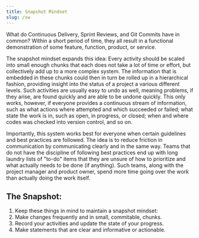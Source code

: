 ```yaml
---
title: Snapshot Mindset
slug: /sw
---
```


What do Continuous Delivery, Sprint Reviews, and Git Commits have in common? Within a short period of time, they all result in a functional demonstration of some feature, function, product, or service.

The snapshot mindset expands this idea: Every activity should be scaled into small enough chunks that each does not take a lot of time or effort, but collectively add up to a more complex system. The information that is embedded in these chunks could then in turn be rolled up in a hierarchical fashion, providing insight into the status of a project a various different levels. Such activities are usually easy to undo as well, meaning problems, if they arise, are found quickly and are able to be undone quickly.
This only works, however, if everyone provides a continuous stream of information, such as what actions where attempted and which succeeded or failed; what state the work is in, such as open, in progress, or closed; when and where codes was checked into version control, and so on.

Importantly, this system works best for everyone when certain guidelines and best practices are followed. The idea is to reduce friction in communication by communicating clearly and in the same way. Teams that do not have the discipline of following best practices end up with long laundry lists of "to-do" items that they are unsure of how to prioritize and what actually needs to be done (if anything). Such teams, along with the project manager and product owner, spend more time going over the work than actually doing the work itself.

## The Snapshot:

1. Keep these things in mind to maintain a snapshot mindset:
2. Make changes frequently and in small, commitable, chunks.
3. Record your activities and update the state of your progress.
4. Make statements that are clear and informative or actionable.
